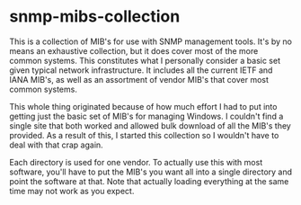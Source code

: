 # snmp-mibs-collection #
This is a collection of MIB's for use with SNMP management tools.
It's by no means an exhaustive collection, but it does cover most of
the more common systems.  This constitutes what I personally consider
a basic set given typical network infrastructure.  It includes all the
current IETF and IANA MIB's, as well as an assortment of vendor MIB's
that cover most common systems.

This whole thing originated because of how much effort I had to put into
getting just the basic set of MIB's for managing Windows.  I couldn't
find a single site that both worked and allowed bulk download of all
the MIB's they provided.  As a result of this, I started this collection
so I wouldn't have to deal with that crap again.

Each directory is used for one vendor.  To actually use this with
most software, you'll have to put the MIB's you want all into a single
directory and point the software at that.  Note that actually loading
everything at the same time may not work as you expect.
